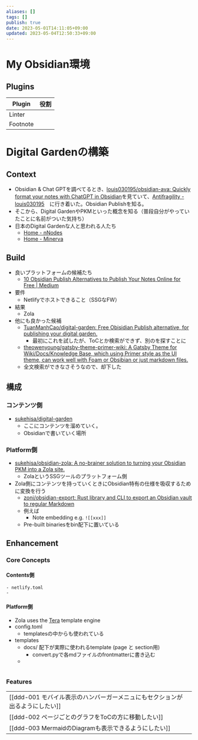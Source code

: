```yaml
---
aliases: []
tags: []
publish: true
date: 2023-05-01T14:11:05+09:00
updated: 2023-05-04T12:50:33+09:00
---
```

# My Obsidian環境


## Plugins

| Plugin   | 役割 |
| -------- | ---- |
| Linter   |      |
| Footnote |      |

# Digital Gardenの構築
## Context
- Obsidian & Chat GPTを調べてるとき、[louis030195/obsidian\-ava: Quickly format your notes with ChatGPT in Obsidian](https://github.com/louis030195/obsidian-ava)を見ていて、[Antifragility \- louis030195](https://brain.louis030195.com/Computing/Antifragility)　に行き着いた。Obsidian Publishを知る。
- そこから、Digital GardenやPKMといった概念を知る（普段自分がやっていたことに名前がついた気持ち）
- 日本のDigital Gardenな人と思われる人たち
	- [Home \- nNodes](https://notes.naney.org/Home)
	- [Home \- Minerva](https://minerva.mamansoft.net/Home)

## Build
- 良いプラットフォームの候補たち
	- [10 Obsidian Publish Alternatives to Publish Your Notes Online for Free \| Medium](https://beingpax.medium.com/7-obsidian-publish-alternatives-to-publish-your-notes-online-for-free-33db4fb06f5)
- 要件
	- Netlifyでホストできること（SSGなFW）
- 結果
	- Zola
- 他にも良かった候補
	- [TuanManhCao/digital\-garden: Free Obisidian Publish alternative, for publishing your digital garden\.](https://github.com/TuanManhCao/digital-garden)
		- 最初にこれを試したが、ToCとか検索ができず、別のを探すことに
	- [theowenyoung/gatsby\-theme\-primer\-wiki: A Gatsby Theme for Wiki/Docs/Knowledge Base, which using Primer style as the UI theme, can work well with Foam or Obsibian or just markdown files\.](https://github.com/theowenyoung/gatsby-theme-primer-wiki)
	- 全文検索ができなさそうなので、却下した


## 構成
### コンテンツ側
- [sukehisa/digital\-garden](https://github.com/sukehisa/digital-garden)
	- ここにコンテンツを溜めていく。
	- Obsidianで書いていく場所

### Platform側
- [sukehisa/obsidian\-zola: A no\-brainer solution to turning your Obsidian PKM into a Zola site\.](https://github.com/sukehisa/obsidian-zola)
	- ZolaというSSGツールのプラットフォーム側
- Zola側にコンテンツを持っていくときにObsidian特有の仕様を吸収するために変換を行う
	- [zoni/obsidian\-export: Rust library and CLI to export an Obsidian vault to regular Markdown](https://github.com/zoni/obsidian-export)
	- 例えば
		- Note embedding  e.g. ```![[xxx]]```
	- Pre-built binariesをbin配下に置いている

## Enhancement
### Core Concepts
#### Contents側
	- netlify.toml
	- 
#### Platform側
- Zola uses the [Tera](https://tera.netlify.com/) template engine
- config.toml
	- templatesの中からも使われている
- templates
	- docs/ 配下が実際に使われるtemplate (page と section用)
		- convert.pyで各mdファイルのfrontmatterに書き込む
	- 
```mermaid

```


### Features
|                                                                              |     |
| ---------------------------------------------------------------------------- | --- |
| [[ddd-001 モバイル表示のハンバーガーメニュにもセクションが出るようにしたい]] |     |
| [[ddd-002 ページごとのグラフをToCの方に移動したい]]                        |     |
| [[ddd-003 MermaidのDiagramも表示できるようにしたい]]                         |     |
